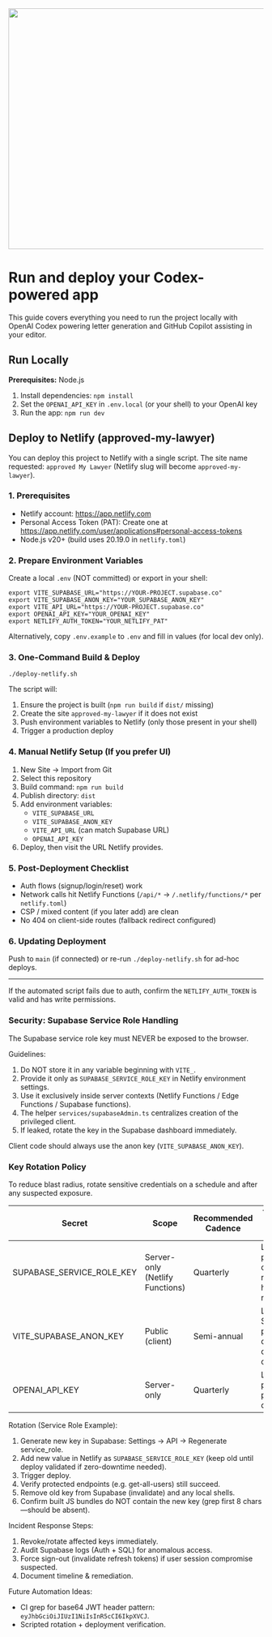 <div align="center">
<img width="1200" height="475" alt="GHBanner" src="https://github.com/user-attachments/assets/0aa67016-6eaf-458a-adb2-6e31a0763ed6" />
</div>

# Run and deploy your Codex-powered app

This guide covers everything you need to run the project locally with OpenAI Codex powering letter generation and GitHub Copilot assisting in your editor.

## Run Locally

**Prerequisites:**  Node.js


1. Install dependencies:
   `npm install`
2. Set the `OPENAI_API_KEY` in `.env.local` (or your shell) to your OpenAI key
3. Run the app:
   `npm run dev`
## Deploy to Netlify (approved-my-lawyer)

You can deploy this project to Netlify with a single script. The site name requested: `approved My Lawyer` (Netlify slug will become `approved-my-lawyer`).

### 1. Prerequisites
* Netlify account: https://app.netlify.com
* Personal Access Token (PAT): Create one at https://app.netlify.com/user/applications#personal-access-tokens
* Node.js v20+ (build uses 20.19.0 in `netlify.toml`)

### 2. Prepare Environment Variables
Create a local `.env` (NOT committed) or export in your shell:

```
export VITE_SUPABASE_URL="https://YOUR-PROJECT.supabase.co"
export VITE_SUPABASE_ANON_KEY="YOUR_SUPABASE_ANON_KEY"
export VITE_API_URL="https://YOUR-PROJECT.supabase.co"
export OPENAI_API_KEY="YOUR_OPENAI_KEY"
export NETLIFY_AUTH_TOKEN="YOUR_NETLIFY_PAT"
```

Alternatively, copy `.env.example` to `.env` and fill in values (for local dev only).

### 3. One-Command Build & Deploy

```
./deploy-netlify.sh
```

The script will:
1. Ensure the project is built (`npm run build` if `dist/` missing)
2. Create the site `approved-my-lawyer` if it does not exist
3. Push environment variables to Netlify (only those present in your shell)
4. Trigger a production deploy

### 4. Manual Netlify Setup (If you prefer UI)
1. New Site -> Import from Git
2. Select this repository
3. Build command: `npm run build`
4. Publish directory: `dist`
5. Add environment variables:
    * `VITE_SUPABASE_URL`
    * `VITE_SUPABASE_ANON_KEY`
    * `VITE_API_URL` (can match Supabase URL)
    * `OPENAI_API_KEY`
6. Deploy, then visit the URL Netlify provides.

### 5. Post-Deployment Checklist
* Auth flows (signup/login/reset) work
* Network calls hit Netlify Functions (`/api/*` -> `/.netlify/functions/*` per `netlify.toml`)
* CSP / mixed content (if you later add) are clean
* No 404 on client-side routes (fallback redirect configured)

### 6. Updating Deployment
Push to `main` (if connected) or re-run `./deploy-netlify.sh` for ad-hoc deploys.

---
If the automated script fails due to auth, confirm the `NETLIFY_AUTH_TOKEN` is valid and has write permissions.

### Security: Supabase Service Role Handling
The Supabase service role key must NEVER be exposed to the browser.

Guidelines:
1. Do NOT store it in any variable beginning with `VITE_`.
2. Provide it only as `SUPABASE_SERVICE_ROLE_KEY` in Netlify environment settings.
3. Use it exclusively inside server contexts (Netlify Functions / Edge Functions / Supabase functions).
4. The helper `services/supabaseAdmin.ts` centralizes creation of the privileged client.
5. If leaked, rotate the key in the Supabase dashboard immediately.

Client code should always use the anon key (`VITE_SUPABASE_ANON_KEY`).

### Key Rotation Policy

To reduce blast radius, rotate sensitive credentials on a schedule and after any suspected exposure.

| Secret | Scope | Recommended Cadence | Triggered Rotation Events |
| ------ | ----- | ------------------- | -------------------------- |
| SUPABASE_SERVICE_ROLE_KEY | Server-only (Netlify Functions) | Quarterly | Leak, permission changes, repo history rewrite |
| VITE_SUPABASE_ANON_KEY | Public (client) | Semi-annual | Leak, Supabase project clone, auth config changes |
| OPENAI_API_KEY | Server-only | Quarterly | Leak, provider policy change |

Rotation (Service Role Example):
1. Generate new key in Supabase: Settings → API → Regenerate service_role.
2. Add new value in Netlify as `SUPABASE_SERVICE_ROLE_KEY` (keep old until deploy validated if zero-downtime needed).
3. Trigger deploy.
4. Verify protected endpoints (e.g. get-all-users) still succeed.
5. Remove old key from Supabase (invalidate) and any local shells.
6. Confirm built JS bundles do NOT contain the new key (grep first 8 chars—should be absent).

Incident Response Steps:
1. Revoke/rotate affected keys immediately.
2. Audit Supabase logs (Auth + SQL) for anomalous access.
3. Force sign-out (invalidate refresh tokens) if user session compromise suspected.
4. Document timeline & remediation.

Future Automation Ideas:
- CI grep for base64 JWT header pattern: `eyJhbGciOiJIUzI1NiIsInR5cCI6IkpXVCJ`.
- Scripted rotation + deployment verification.

